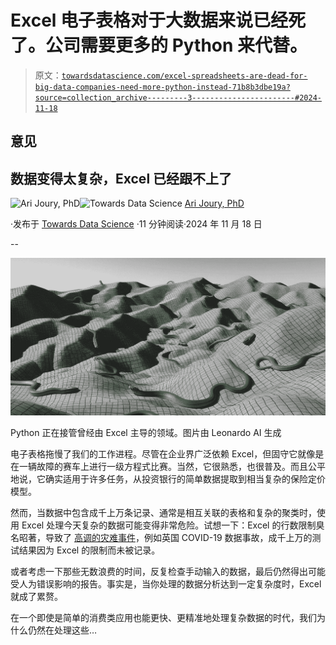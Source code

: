 # Excel 电子表格对于大数据来说已经死了。公司需要更多的 Python 来代替。

> 原文：[`towardsdatascience.com/excel-spreadsheets-are-dead-for-big-data-companies-need-more-python-instead-71b8b3dbe19a?source=collection_archive---------3-----------------------#2024-11-18`](https://towardsdatascience.com/excel-spreadsheets-are-dead-for-big-data-companies-need-more-python-instead-71b8b3dbe19a?source=collection_archive---------3-----------------------#2024-11-18)

## 意见

## 数据变得太复杂，Excel 已经跟不上了

[](https://arijoury.medium.com/?source=post_page---byline--71b8b3dbe19a--------------------------------)![Ari Joury, PhD](https://arijoury.medium.com/?source=post_page---byline--71b8b3dbe19a--------------------------------)[](https://towardsdatascience.com/?source=post_page---byline--71b8b3dbe19a--------------------------------)![Towards Data Science](https://towardsdatascience.com/?source=post_page---byline--71b8b3dbe19a--------------------------------) [Ari Joury, PhD](https://arijoury.medium.com/?source=post_page---byline--71b8b3dbe19a--------------------------------)

·发布于 [Towards Data Science](https://towardsdatascience.com/?source=post_page---byline--71b8b3dbe19a--------------------------------) ·11 分钟阅读·2024 年 11 月 18 日

--

![](img/12db713b13759928d1e086bedf6f549a.png)

Python 正在接管曾经由 Excel 主导的领域。图片由 Leonardo AI 生成

电子表格拖慢了我们的工作进程。尽管在企业界广泛依赖 Excel，但固守它就像是在一辆故障的赛车上进行一级方程式比赛。当然，它很熟悉，也很普及。而且公平地说，它确实适用于许多任务，从投资银行的简单数据提取到相当复杂的保险定价模型。

然而，当数据中包含成千上万条记录、通常是相互关联的表格和复杂的聚类时，使用 Excel 处理今天复杂的数据可能变得非常危险。试想一下：Excel 的行数限制臭名昭著，导致了 [高调的灾难事件](https://www.bbc.co.uk/news/technology-54423988.amp)，例如英国 COVID-19 数据事故，成千上万的测试结果因为 Excel 的限制而未被记录。

或者考虑一下那些无数浪费的时间，反复检查手动输入的数据，最后仍然得出可能受人为错误影响的报告。事实是，当你处理的数据分析达到一定复杂度时，Excel 就成了累赘。

在一个即使是简单的消费类应用也能更快、更精准地处理复杂数据的时代，我们为什么仍然在处理这些…
